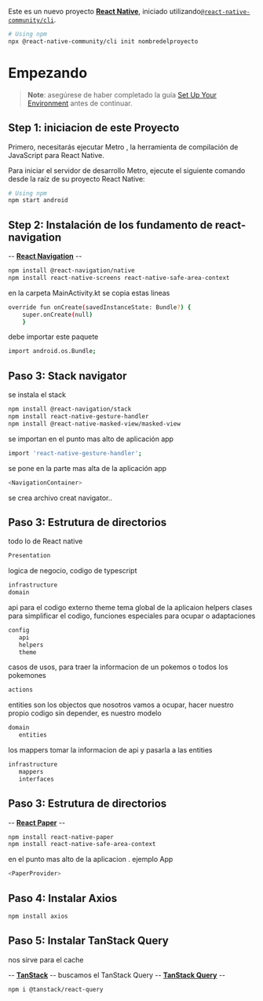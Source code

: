 Este es un nuevo proyecto [**React Native**](https://reactnative.dev), iniciado utilizando[`@react-native-community/cli`](https://github.com/react-native-community/cli).
```sh
# Using npm
npx @react-native-community/cli init nombredelproyecto

```

# Empezando

> **Note**: asegúrese de haber completado la guía [Set Up Your Environment](https://reactnative.dev/docs/set-up-your-environment)  antes de continuar.

## Step 1: iniciacion de este Proyecto

Primero, necesitarás ejecutar Metro , la herramienta de compilación de JavaScript para React Native.

Para iniciar el servidor de desarrollo Metro, ejecute el siguiente comando desde la raíz de su proyecto React Native:

```sh
# Using npm
npm start android

```

## Step 2: Instalación de los fundamento de react-navigation
-- [**React Navigation**](https://reactnavigation.org/) --

```sh
npm install @react-navigation/native
npm install react-native-screens react-native-safe-area-context
```

en la carpeta MainActivity.kt se copia estas lineas
```sh
override fun onCreate(savedInstanceState: Bundle?) {
    super.onCreate(null)
    }
```
debe importar este paquete
```sh
import android.os.Bundle;
```

## Paso 3: Stack navigator

se instala el stack
```sh
npm install @react-navigation/stack
npm install react-native-gesture-handler
npm install @react-native-masked-view/masked-view
```
se importan en el punto mas alto de aplicación app
 ```sh
import 'react-native-gesture-handler';
```
se pone en la parte mas alta de la aplicación app
```sh
<NavigationContainer>
```
se crea archivo creat navigator..

## Paso 3: Estrutura de directorios

todo lo de React native
 ```sh
Presentation
```
logica de negocio, codigo de typescript
 ```sh
infrastructure
domain
```

api para el codigo externo
theme tema global de la aplicaion
helpers clases para simplificar el codigo, funciones especiales para ocupar o adaptaciones
 ```sh
config
    api  
    helpers
    theme
```

casos de usos, para traer la informacion de un pokemos o todos los pokemones
 ```sh
actions
```

entities son los objectos que nosotros vamos a ocupar, hacer nuestro propio codigo sin depender,
    es nuestro modelo
 ```sh
domain
    entities 
```

los mappers tomar la informacion de api y pasarla a las entities
 ```sh
infrastructure
    mappers
    interfaces
```

## Paso 3: Estrutura de directorios

-- [**React Paper**](https://reactnativepaper.com//) --

```sh
npm install react-native-paper
npm install react-native-safe-area-context

```
en el punto mas alto de la aplicacion . ejemplo App

```sh
<PaperProvider>
```
## Paso 4: Instalar Axios

```sh
npm install axios

```

## Paso 5: Instalar TanStack Query
nos sirve para el cache

-- [**TanStack**](https://tanstack.com/) --
buscamos el TanStack Query
-- [**TanStack Query**](https://tanstack.com/query/latest) --

```sh
npm i @tanstack/react-query

```